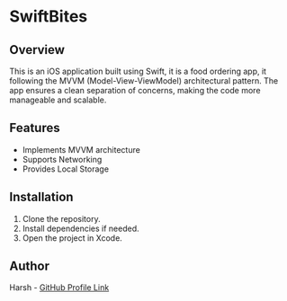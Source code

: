 # SwiftBites

## Overview
This is an iOS application built using Swift, it is a food ordering app, it  following the MVVM (Model-View-ViewModel) architectural pattern. The app ensures a clean separation of concerns, making the code more manageable and scalable.

## Features
- Implements MVVM architecture
- Supports Networking
- Provides Local Storage

## Installation
1. Clone the repository.
2. Install dependencies if needed.
3. Open the project in Xcode.

## Author
Harsh - [GitHub Profile Link](https://github.com/HaRsH8747)

